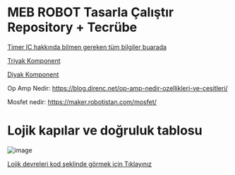 # MEB ROBOT Tasarla Çalıştır Repository + Tecrübe


<a href='https://en.wikipedia.org/wiki/555_timer_IC'>Timer IC hakkında bilmen gereken tüm bilgiler buarada</a> 


<a href='https://tr.wikipedia.org/wiki/Triyak'>Triyak Komponent</a>

<a href='https://tr.wikipedia.org/wiki/Diyak'>Diyak Komponent</a>

<a>Op Amp Nedir: https://blog.direnc.net/op-amp-nedir-ozellikleri-ve-cesitleri/</a>

<label>Mosfet nedir: https://maker.robotistan.com/mosfet/</label>

# Lojik kapılar ve doğruluk tablosu

![image](https://github.com/user-attachments/assets/f99b7008-fec9-4f8c-b1c5-48a7ccb026f8)

<a href='https://github.com/alisabourii/MEB-ROBOT-Tasarla-Calistir-Repository/discussions/1'>Lojik devreleri kod şeklinde görmek için Tıklayınız</a>

